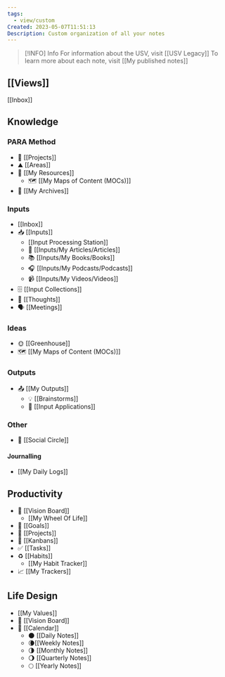 ```yaml
---
tags:
  - view/custom
Created: 2023-05-07T11:51:13
Description: Custom organization of all your notes
---
```


> [!INFO] Info
> For information about the USV, visit [[USV Legacy]]
> To learn more about each note, visit [[My published notes]]

## [[Views]]

[[Inbox]]
## Knowledge
### PARA Method
- 🚧 [[Projects]]
- ⛰ [[Areas]]
- 📝 [[My Resources]]
	- 🗺️ [[My Maps of Content (MOCs)]]
- 📁 [[My Archives]]
### Inputs
- [[Inbox]]
- 📥 [[Inputs]]
	- [[Input Processing Station]]
	- 📰 [[Inputs/My Articles/Articles]]
	- 📚 [[Inputs/My Books/Books]]
	- 🎧 [[Inputs/My Podcasts/Podcasts]]
	- 📹 [[Inputs/My Videos/Videos]]
- 🗄️ [[Input Collections]]
- 💭 [[Thoughts]]
- 🗣 [[Meetings]]
### Ideas
- 🌞 [[Greenhouse]]
- 🗺️ [[My Maps of Content (MOCs)]]
### Outputs
- 📤 [[My Outputs]]
	- 💡 [[Brainstorms]]
	- 📖  [[Input Applications]]
### Other
- 👤 [[Social Circle]]
#### Journalling
- [[My Daily Logs]]
## Productivity
- 🌟 [[Vision Board]]
	- [[My Wheel Of Life]]
- 🎯 [[Goals]]
- 🚧 [[Projects]]
- 📌 [[Kanbans]]
- ✅ [[Tasks]]
- ♻️ [[Habits]]
	- [[My Habit Tracker]]
- 📈 [[My Trackers]]
## Life Design
- [[My Values]]
- 🌟 [[Vision Board]]
- 📅 [[Calendar]]
	- 🌑 [[Daily Notes]]
	- 🌘[[Weekly Notes]]
	- 🌗 [[Monthly Notes]]
	- 🌖 [[Quarterly Notes]]
	- 🌕 [[Yearly Notes]]